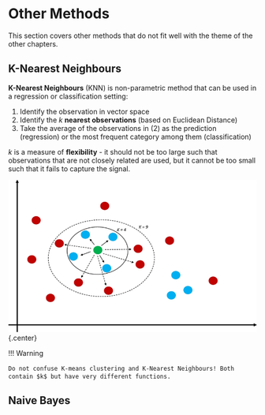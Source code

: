 # **Other Methods**

This section covers other methods that do not fit well with the theme of the other chapters.

## **K-Nearest Neighbours**

**K-Nearest Neighbours** (KNN) is non-parametric method that can be used in a regression or classification setting:

1. Identify the observation in vector space
2. Identify the $k$ **nearest observations** (based on Euclidean Distance)
3. Take the average of the observations in (2) as the prediction (regression) or the most frequent category among them (classification)

$k$ is a measure of **flexibility** - it should not be too large such that observations that are not closely related are used, but it cannot be too small such that it fails to capture the signal.

<!-- Obtained from Research Gate -->
![KNN](Assets/11.%20Other%20Methods.md/KNN.png){.center}

!!! Warning

    Do not confuse K-means clustering and K-Nearest Neighbours! Both contain $k$ but have very different functions.

## Naive Bayes